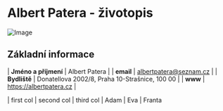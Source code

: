 Albert Patera - životopis
=====
![Image](https://upload.albertpatera.cz/logo.png)

Základní informace
---
| **Jméno a příjmení** | Albert Patera |
| **email** | albertpatera@seznam.cz |
| **Bydliště** | Donatellova 2002/8, Praha 10-Strašnice, 100 00 |
| **www** | https://albertpatera.cz |
     
| first col | second col | third col
| Adam      | Eva        | Franta
